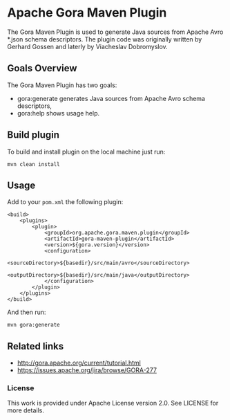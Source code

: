 # Apache Gora Maven Plugin

The Gora Maven Plugin is used to generate Java sources from Apache Avro *.json schema descriptors.
The plugin code was originally written by Gerhard Gossen and laterly by Viacheslav Dobromyslov.

## Goals Overview

The Gora Maven Plugin has two goals:

* gora:generate generates Java sources from Apache Avro schema descriptors,
* gora:help shows usage help.

## Build plugin

To build and install plugin on the local machine just run:
    
    mvn clean install
    
## Usage

Add to your `pom.xml` the following plugin:
    
    <build>
        <plugins>
            <plugin>
                <groupId>org.apache.gora.maven.plugin</groupId>
                <artifactId>gora-maven-plugin</artifactId>
                <version>${gora.version}</version>
                <configuration>
                    <sourceDirectory>${basedir}/src/main/avro</sourceDirectory>
                    <outputDirectory>${basedir}/src/main/java</outputDirectory>
                </configuration>
            </plugin>
        </plugins>
    </build>
    
And then run:

    mvn gora:generate

## Related links

* http://gora.apache.org/current/tutorial.html
* https://issues.apache.org/jira/browse/GORA-277

### License

This work is provided under Apache License version 2.0. See LICENSE for more details.